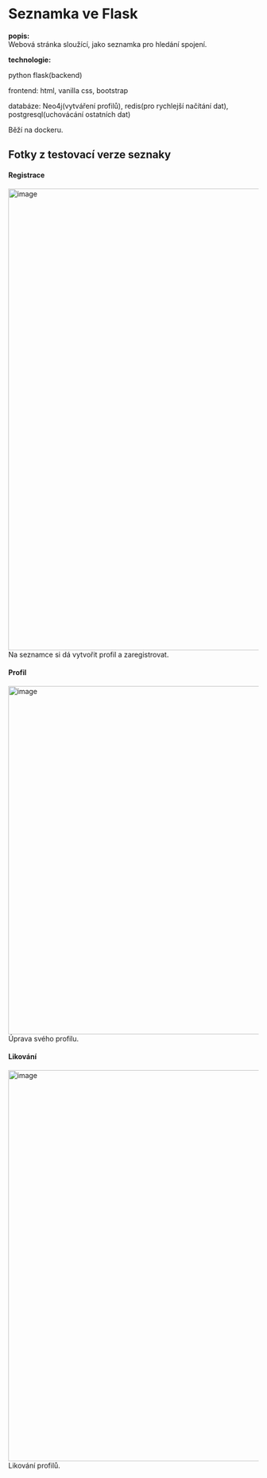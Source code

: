 # Seznamka ve Flask

**popis:**\
Webová stránka sloužící, jako seznamka pro hledání spojení.

**technologie:**

python flask(backend)

frontend: html, vanilla css, bootstrap

databáze:  Neo4j(vytváření profilů), redis(pro rychlejší načítání dat), postgresql(uchovácání ostatních dat)

Běží na dockeru.

## Fotky z testovací verze seznaky
#### Registrace
<img width="1881" height="929" alt="image" src="https://github.com/user-attachments/assets/96bd4363-e835-48d5-959a-a2f848a0394a" />
Na seznamce si dá vytvořit profil a zaregistrovat.

#### Profil
<img width="1903" height="701" alt="image" src="https://github.com/user-attachments/assets/08a52261-84a0-4c4e-a299-d9bed512ed82" />
Úprava svého profilu.

#### Likování
<img width="1895" height="787" alt="image" src="https://github.com/user-attachments/assets/06bf27ca-1cf1-4102-a6d8-5bc4b4ade2a9" />
Likování profilů.

